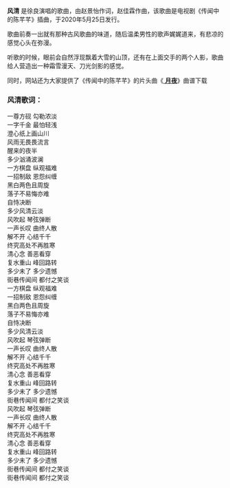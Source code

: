 

**风清** 是徐良演唱的歌曲，由赵景怡作词，赵佳霖作曲，该歌曲是电视剧《传闻中的陈芊芊》插曲，于2020年5月25日发行。

歌曲前奏一出就有那种古风歌曲的味道，随后温柔男性的歌声娓娓道来，有悲凉的感觉心头在弥漫。

听歌的时候，眼前会自然浮现飘着大雪的山顶，还有在上面交手的两个人影，歌曲给人营造出一种霜雪漫天、刀光剑影的感觉。

同时，网站还为大家提供了《传闻中的陈芊芊》的片头曲《[ **月夜**](Music-11679-月夜-传闻中的陈芊芊片头曲.html "月夜")》曲谱下载

### 风清歌词：

一尊方砚 勾勒浓淡  
一字千金 最怕轻浅  
澄心纸上画山川  
风雨无畏畏流言  
醒来的夜半  
多少汹涌波澜  
一方棋盘 纵观福难  
一招制敌 恩怨纠缠  
黑白两色且周旋  
落子不易悔亦难  
自恃决断  
多少风清云淡  
风吹起 琴弦弹断  
一声长叹 曲终人散  
解不开 心结千千  
终究高处不再胜寒  
清心念 善恶看穿  
复水重山 峰回路转  
多少未了 多少遗憾  
街巷传闻间 都付之笑谈  
一方棋盘 纵观福难  
一招制敌 恩怨纠缠  
黑白两色且周旋  
落子不易悔亦难  
自恃决断  
多少风清云淡  
风吹起 琴弦弹断  
一声长叹 曲终人散  
解不开 心结千千  
终究高处不再胜寒  
清心念 善恶看穿  
复水重山 峰回路转  
多少未了 多少遗憾  
街巷传闻间 都付之笑谈  
风吹起 琴弦弹断  
一声长叹 曲终人散  
解不开 心结千千  
终究高处不再胜寒  
清心念 善恶看穿  
复水重山 峰回路转  
多少未了 多少遗憾  
街巷传闻间 都付之笑谈  
街巷传闻间 都付之笑谈

